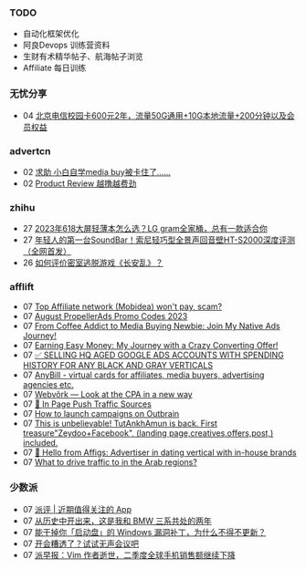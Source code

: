 ### TODO
-  自动化框架优化
-  阿良Devops 训练营资料
-  生财有术精华帖子、航海帖子浏览
-  Affiliate 每日训练

### 无忧分享
<!-- ruyo:START -->
-  04 [北京电信校园卡600元2年，流量50G通用+10G本地流量+200分钟以及会员权益](https://51.ruyo.net/18450.html)<!-- ruyo:END -->

### advertcn
<!-- advertcn:START -->
-  02 [求助 小白自学media buy被卡住了......](https://www.advertcn.com/forum.php?mod=viewthread&tid=111457)
-  02 [Product Review 越撸越费劲](https://www.advertcn.com/forum.php?mod=viewthread&tid=111454)<!-- advertcn:END -->

### zhihu
<!-- zhihu:START -->
-  27 [2023年618大屏轻薄本怎么选？LG gram全家桶，总有一款适合你](http://zhuanlan.zhihu.com/p/632641888?utm_campaign=rss&utm_medium=rss&utm_source=rss&utm_content=title)
-  27 [年轻人的第一台SoundBar！索尼轻巧型全景声回音壁HT-S2000深度评测（全网首发）](http://zhuanlan.zhihu.com/p/630990296?utm_campaign=rss&utm_medium=rss&utm_source=rss&utm_content=title)
-  26 [如何评价密室逃脱游戏《长安乱》？](http://www.zhihu.com/question/563950552/answer/3045961312?utm_campaign=rss&utm_medium=rss&utm_source=rss&utm_content=title)<!-- zhihu:END -->

### afflift
<!-- afflift:START -->
-  07 [Top Affiliate network &lpar;Mobidea&rpar; won&#39;t pay, scam?](https://afflift.com/f/threads/top-affiliate-network-mobidea-wont-pay-scam.11128/)
-  07 [August PropellerAds Promo Codes 2023](https://afflift.com/f/threads/august-propellerads-promo-codes-2023.11410/)
-  07 [From Coffee Addict to Media Buying Newbie: Join My Native Ads Journey!](https://afflift.com/f/threads/from-coffee-addict-to-media-buying-newbie-join-my-native-ads-journey.11401/)
-  07 [Earning Easy Money: My Journey with a Crazy Converting Offer!](https://afflift.com/f/threads/earning-easy-money-my-journey-with-a-crazy-converting-offer.11370/)
-  07 [✅ SELLING HQ AGED GOOGLE ADS ACCOUNTS WITH SPENDING HISTORY FOR ANY BLACK AND GRAY VERTICALS](https://afflift.com/f/threads/%E2%9C%85-selling-hq-aged-google-ads-accounts-with-spending-history-for-any-black-and-gray-verticals.10883/)
-  07 [AnyBill - virtual cards for affiliates, media buyers, advertising agencies etc.](https://afflift.com/f/threads/anybill-virtual-cards-for-affiliates-media-buyers-advertising-agencies-etc.11204/)
-  07 [Webvõrk — Look at the CPA in a new way](https://afflift.com/f/threads/webv%C3%B5rk-%E2%80%94-look-at-the-cpa-in-a-new-way.2820/)
-  07 [🔔 In Page Push Traffic Sources](https://afflift.com/f/threads/%F0%9F%94%94-in-page-push-traffic-sources.11395/)
-  07 [How to launch campaigns on Outbrain](https://afflift.com/f/threads/how-to-launch-campaigns-on-outbrain.8180/)
-  07 [This is unbelievable! TutAnkhAmun is back. First treasure&quot;Zeydoo+Facebook&quot;, &lpar;landing page,creatives,offers,post,&rpar; included.](https://afflift.com/f/threads/this-is-unbelievable-tutankhamun-is-back-first-treasure-zeydoo-facebook-landing-page-creatives-offers-post-included.11369/)
-  07 [👋 Hello from Affigs: Advertiser in dating vertical with in-house brands](https://afflift.com/f/threads/%F0%9F%91%8B-hello-from-affigs-advertiser-in-dating-vertical-with-in-house-brands.11414/)
-  07 [What to drive traffic to in the Arab regions?](https://afflift.com/f/threads/what-to-drive-traffic-to-in-the-arab-regions.9873/)<!-- afflift:END -->

### 少数派
<!-- sspai:START -->
-  07 [派评 | 近期值得关注的 App](https://sspai.com/post/81850)
-  07 [从历史中开出来，这是我和 BMW 三系共处的两年](https://sspai.com/post/80462)
-  07 [能干掉你「启动盘」的 Windows 漏洞补丁，为什么不得不更新？](https://sspai.com/post/81836)
-  07 [开会糟透了？试试无声会议吧](https://sspai.com/post/81644)
-  07 [派早报：Vim 作者逝世，二季度全球手机销售额继续下降](https://sspai.com/post/81814)<!-- sspai:END -->
